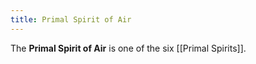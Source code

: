 ```yaml
---
title: Primal Spirit of Air
---
```


The **Primal Spirit of Air** is one of the six [[Primal Spirits]].